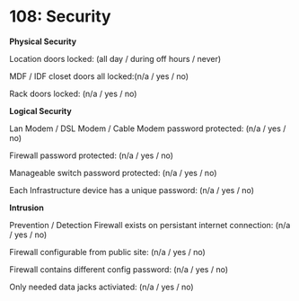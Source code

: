 # 108: Security

**Physical Security**

Location doors locked: (all day / during off hours / never)

MDF / IDF closet doors all locked:(n/a / yes / no)

Rack doors locked: (n/a / yes / no)

**Logical Security**

Lan Modem / DSL Modem / Cable Modem password protected: (n/a / yes / no)

Firewall password protected: (n/a / yes / no)

Manageable switch password protected: (n/a / yes / no)

Each Infrastructure device has a unique password: (n/a / yes / no)

**Intrusion**

Prevention / Detection Firewall exists on persistant internet connection: (n/a / yes / no)

Firewall configurable from public site: (n/a / yes / no)

Firewall contains different config password: (n/a / yes / no)

Only needed data jacks activiated: (n/a / yes / no)
